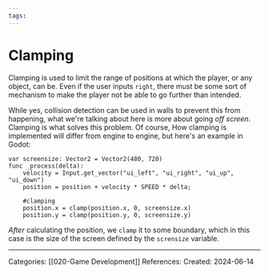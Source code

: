 ```yaml
---
tags:
---
```

# Clamping
Clamping is used to limit the range of positions at which the player, or any object, can be. Even if the user inputs `right`, there must be some sort of mechanism to make the player not be able to go further than intended.

While yes, collision detection can be used in walls to prevent this from happening, what we're talking about here is more about going _off screen_. Clamping is what solves this problem. Of course, How clamping is implemented will differ from engine to engine, but here's an example in Godot:

```Godot
var screensize: Vector2 = Vector2(480, 720)
func _process(delta):
	velocity = Input.get_vector("ui_left", "ui_right", "ui_up", "ui_down")
	position = position + velocity * SPEED * delta;

	#clamping
	position.x = clamp(position.x, 0, screensize.x)
	position.y = clamp(position.y, 0, screensize.y)
```

*After* calculating the position, we `clamp` it to some boundary, which in this case is the size of the screen defined by the `scrensize` variable.

---
Categories: [[020-Game Development]]
References:
Created: 2024-06-14
